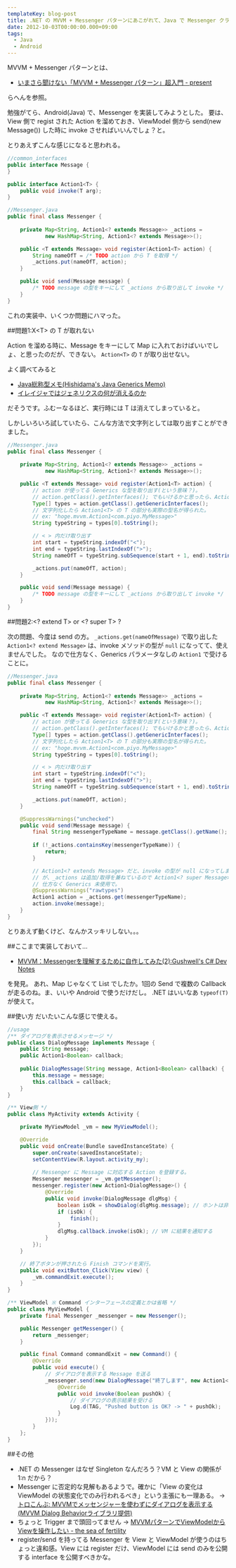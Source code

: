 ```yaml
---
templateKey: blog-post
title: .NET の MVVM + Messenger パターンにあこがれて、Java で Messenger クラスを自作してみた
date: 2012-10-03T00:00:00.000+09:00
tags:
  - Java
  - Android
---
```

MVVM + Messenger パターンとは、

* [いまさら聞けない「MVVM + Messenger パターン」超入門 - present](http://tnakamura.hatenablog.com/entry/20110218/mvvm_messenger)

らへんを参照。

<!-- more -->

勉強がてら、Android(Java) で、Messenger を実装してみようとした。
要は、View 側で regist された Action<Message> を溜めておき、ViewModel 側から send(new Message()) した時に invoke させればいいんでしょ？と。

とりあえずこんな感じになると思われる。

```java
//common_interfaces
public interface Message {
}

public interface Action1<T> {
	public void invoke(T arg);
}
```

```java
//Messenger.java
public final class Messenger {
	
	private Map<String, Action1<? extends Message>> _actions = 
			new HashMap<String, Action1<? extends Message>>();

	public <T extends Message> void register(Action1<T> action) {
		String nameOfT = /* TODO action から T を取得 */
		_actions.put(nameOfT, action);
	}

	public void send(Message message) {
		/* TODO message の型をキーにして _actions から取り出して invoke */
	}
}
```

これの実装中、いくつか問題にハマった。

##問題1:X\<T> の T が取れない

Action<Message> を溜める時に、Message をキーにして Map に入れておけばいいでしょ、と思ったのだが、できない。
``Action<T>`` の ``T`` が取り出せない。

よく調べてみると

* [Java総称型メモ(Hishidama's Java Generics Memo)](http://www.ne.jp/asahi/hishidama/home/tech/java/generics.html#erasure)
* [イレイジャではジェネリクスの何が消えるのか](http://blogs.wankuma.com/nagise/archive/2008/10/13/158708.aspx)

だそうです。ふむーなるほど、実行時には T は消えてしまっていると。

しかしいろいろ試していたら、こんな方法で文字列としては取り出すことができました。

```java
//Messenger.java
public final class Messenger {
	
	private Map<String, Action1<? extends Message>> _actions = 
			new HashMap<String, Action1<? extends Message>>();

	public <T extends Message> void register(Action1<T> action) {
		// action が使ってる Generics な型を取り出す(という意味？)。
		// action.getClass().getInterfaces(); でもいけるかと思ったら、Action1 までしか取り出せなかった。
		Type[] types = action.getClass().getGenericInterfaces();
		// 文字列化したら Action1<T> の T の部分も実際の型名が得られた。
		// ex: "hoge.mvvm.Action1<com.piyo.MyMessage>"
		String typeString = types[0].toString();

		// < > 内だけ取り出す		
		int start = typeString.indexOf("<");
		int end = typeString.lastIndexOf(">");
		String nameOfT = typeString.subSequence(start + 1, end).toString();

		_actions.put(nameOfT, action);
	}

	public void send(Message message) {
		/* TODO message の型をキーにして _actions から取り出して invoke */
	}
}
```

##問題2:\<? extend T> or \<? super T> ?

次の問題、今度は send の方。
``_actions.get(nameOfMessage)`` で取り出した ``Action1<? extend Message>`` は、invoke メソッドの型が ``null`` になってて、使えませんでした。
なので仕方なく、Generics パラメータなしの ``Action1`` で受けることに。

```java
//Messenger.java
public final class Messenger {
	
	private Map<String, Action1<? extends Message>> _actions = 
			new HashMap<String, Action1<? extends Message>>();

	public <T extends Message> void register(Action1<T> action) {
		// action が使ってる Generics な型を取り出す(という意味？)。
		// action.getClass().getInterfaces(); でもいけるかと思ったら、Action1 までしか取り出せなかった。
		Type[] types = action.getClass().getGenericInterfaces();
		// 文字列化したら Action1<T> の T の部分も実際の型名が得られた。
		// ex: "hoge.mvvm.Action1<com.piyo.MyMessage>"
		String typeString = types[0].toString();

		// < > 内だけ取り出す		
		int start = typeString.indexOf("<");
		int end = typeString.lastIndexOf(">");
		String nameOfT = typeString.subSequence(start + 1, end).toString();

		_actions.put(nameOfT, action);
	}

	@SuppressWarnings("unchecked")
	public void send(Message message) {
		final String messengerTypeName = message.getClass().getName();
		
		if (!_actions.containsKey(messengerTypeName)) {
			return;
		}

		// Action1<? extends Message> だと、invoke の型が null になってしまう。
		// が、_actions は追加/取得を兼ねているので Action1<? super Message> にすることもできず…		
		// 仕方なく Generics 未使用で。
		@SuppressWarnings("rawtypes")
		Action1 action = _actions.get(messengerTypeName);
		action.invoke(message);
	}
}
```

とりあえず動くけど、なんかスッキリしない。。。

##ここまで実装しておいて…

* [MVVM：Messengerを理解するために自作してみた(2):Gushwell's C# Dev Notes](http://gushwell.ldblog.jp/archives/52146816.html)

を発見。
あれ、Map じゃなくて List でしたか。1回の Send で複数の Callback が走るのね。ま、いいや Android で使うだけだし。
.NET はいいなあ ``typeof(T)`` が使えて。

##使い方
だいたいこんな感じで使える。

```java
//usage
/** ダイアログを表示させるメッセージ */
public class DialogMessage implements Message {
	public String message;
	public Action1<Boolean> callback; 
	
	public DialogMessage(String message, Action1<Boolean> callback) {
		this.message = message;
		this.callback = callback;
	}
}

/** View側 */
public class MyActivity extends Activity {

	private MyViewModel _vm = new MyViewModel();

    @Override
    public void onCreate(Bundle savedInstanceState) {
        super.onCreate(savedInstanceState);
        setContentView(R.layout.activity_my);
    	
		// Messenger に Message に対応する Action を登録する。
    	Messenger messenger = _vm.getMessenger();
    	messenger.register(new Action1<DialogMessage>() {
			@Override
			public void invoke(DialogMessage dlgMsg) {
				boolean isOk = showDialog(dlgMsg.message); // ホントは非同期なのでもう少し複雑
				if (isOk) {
					finish();
				}
				dlgMsg.callback.invoke(isOk); // VM に結果を通知する
			}
		});
    }

	// 終了ボタンが押されたら Finish コマンドを実行。
	public void exitButton_Click(View view) {
		_vm.commandExit.execute();
	}
}

/** ViewModel ※ Command インターフェースの定義とかは省略 */
public class MyViewModel {
	private final Messenger _messenger = new Messenger();

	public Messenger getMessenger() {
		return _messenger;
	}

	public final Command commandExit = new Command() {
		@Override
		public void execute() {
			// ダイアログを表示する Message を送る
			_messenger.send(new DialogMessage("終了します", new Action1<Boolean>() {
				@Override
				public void invoke(Boolean pushOk) {
					// ダイアログの表示結果を受ける
					Log.d(TAG, "Pushed button is OK? -> " + pushOk);
				}
			}));
		}
	};
}
```


##その他
* .NET の Messenger はなぜ Singleton なんだろう？VM と View の関係が 1:n だから？
* Messenger に否定的な見解もあるようで。確かに「View の変化は ViewModel の状態変化でのみ行われるべき」という主張にも一理ある。 → [トロこんぶ: MVVMでメッセンジャーを使わずにダイアログを表示する(MVVM Dialog Behaviorライブラリ提供)](http://torokonbu.blogspot.com/2011/12/mvvmmvvm-dialog-behavior.html)
* ちょっと Trigger まで頭回ってません → [MVVMパターンでViewModelからViewを操作したい - the sea of fertility](http://ugaya40.net/wpf/mvvm_viewmodel_to_vew.html)
* register/send を持ってる Messenger を View と ViewModel が使うのはちょっと違和感。View には register だけ、ViewModel には send のみを公開する interface を公開すべきかな。
